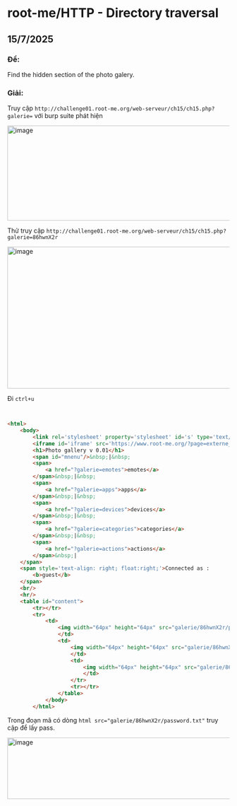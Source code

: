 # root-me/HTTP - Directory traversal

## 15/7/2025 

### Đề:

Find the hidden section of the photo galery.

### Giải:

Truy cập `http://challenge01.root-me.org/web-serveur/ch15/ch15.php?galerie=` với burp suite phát hiện 

<img width="941" height="215" alt="image" src="https://github.com/user-attachments/assets/01e7ef3a-4fd9-4cdd-8350-bc1a89253d42" />

Thử truy cập `http://challenge01.root-me.org/web-serveur/ch15/ch15.php?galerie=86hwnX2r`

<img width="908" height="321" alt="image" src="https://github.com/user-attachments/assets/df91623b-fb43-4c37-b5d4-c8e1c78e2892" />

Đi `ctrl+u`

```html


<html>
	<body>
		<link rel='stylesheet' property='stylesheet' id='s' type='text/css' href='/template/s.css' media='all' />
		<iframe id='iframe' src='https://www.root-me.org/?page=externe_header'></iframe>
		<h1>Photo gallery v 0.01</h1>
		<span id="mnenu"/>&nbsp;|&nbsp;
		<span>
			<a href="?galerie=emotes">emotes</a>
		</span>&nbsp;|&nbsp;
		<span>
			<a href="?galerie=apps">apps</a>
		</span>&nbsp;|&nbsp;
		<span>
			<a href="?galerie=devices">devices</a>
		</span>&nbsp;|&nbsp;
		<span>
			<a href="?galerie=categories">categories</a>
		</span>&nbsp;|&nbsp;
		<span>
			<a href="?galerie=actions">actions</a>
		</span>&nbsp;|
	</span>
	<span style='text-align: right; float:right;'>Connected as : 
		<b>guest</b>
	</span>
	<br/>
	<hr/>
	<table id="content">
		<tr></tr>
		<tr>
			<td>
				<img width="64px" height="64px" src="galerie/86hwnX2r/password.txt" alt="password.txt">
				</td>
				<td>
					<img width="64px" height="64px" src="galerie/86hwnX2r/hacked_web.jpg" alt="hacked_web.jpg">
					</td>
					<td>
						<img width="64px" height="64px" src="galerie/86hwnX2r/secret.png" alt="secret.png">
						</td>
					</tr>
					<tr></tr>
				</table>
			</body>
		</html>
```

Trong đoạn mã có dòng ```html src="galerie/86hwnX2r/password.txt"``` truy cập để lấy pass.

<img width="928" height="139" alt="image" src="https://github.com/user-attachments/assets/e30e5381-2c72-484f-9302-1f8592484e0d" />


